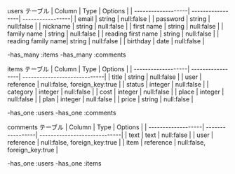 users テーブル
|  Column            |  Type            |  Options         |
| -------------------| -----------------| -----------------|
| email              | string           | null:false       |
| password           | string           | null:false       |
| nickname           | string           | null:false       |
| first name         | string           | null:false       |
| family name        | string           | null:false       |
| reading first name | string           | null:false       |
| reading family name| string           | null:false       |
| birthday           | date             | null:false       |

-has_many :items
-has_many :comments

items テーブル
|  Column            |  Type            |  Options                     |
| -------------------| -----------------| -----------------------------|
| title              | string           | null:false                   |
| user               | reference        | null:false, foreign_key:true |
| status             | integer          | null:false                   |
| category           | integer          | null:false                   |
| cost               | integer          | null:false                   |
| place              | integer          | null:false                   |
| plan               | integer          | null:false                   |
| price              | string           | null:false                   |

-has_one :users
-has_one :comments

comments テーブル
|  Column            |  Type            |  Options                     |
| -------------------| -----------------| -----------------------------|
| text               | text             | null:false                   |
| user               | reference        | null:false, foreign_key:true |
| item               | reference        | null:false, foreign_key:true |

-has_one :users
-has_one :items